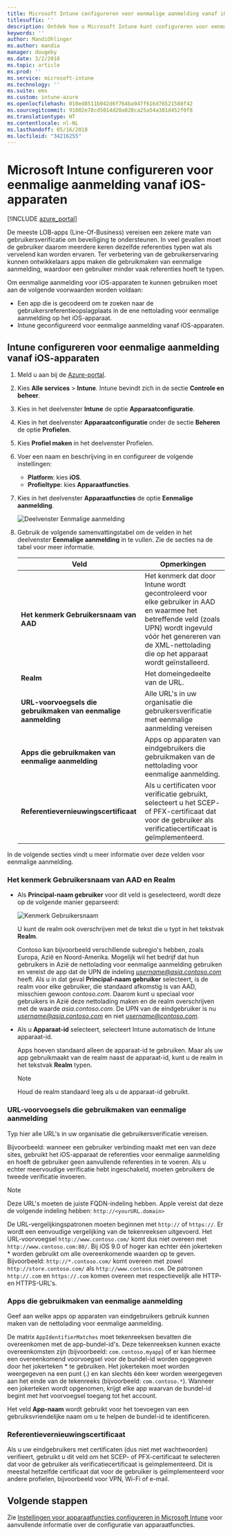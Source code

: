 ```yaml
---
title: Microsoft Intune configureren voor eenmalige aanmelding vanaf iOS-apparaten
titlesuffix: ''
description: Ontdek hoe u Microsoft Intune kunt configureren voor eenmalige aanmelding vanaf iOS-apparaten.
keywords: ''
author: MandiOhlinger
ms.author: mandia
manager: dougeby
ms.date: 3/2/2018
ms.topic: article
ms.prod: ''
ms.service: microsoft-intune
ms.technology: ''
ms.suite: ems
ms.custom: intune-azure
ms.openlocfilehash: 010ed8511b042d6f764ba947f616d76521588f42
ms.sourcegitcommit: 91802e78cd5014d20a828ca25a54a381d452f0f8
ms.translationtype: HT
ms.contentlocale: nl-NL
ms.lasthandoff: 05/16/2018
ms.locfileid: "34216255"
---
```

# <a name="configure-microsoft-intune-for-ios-device-single-sign-on"></a>Microsoft Intune configureren voor eenmalige aanmelding vanaf iOS-apparaten

[!INCLUDE [azure_portal](./includes/azure_portal.md)]

De meeste LOB-apps (Line-Of-Business) vereisen een zekere mate van gebruikersverificatie om beveiliging te ondersteunen. In veel gevallen moet de gebruiker daarom meerdere keren dezelfde referenties typen wat als vervelend kan worden ervaren. Ter verbetering van de gebruikerservaring kunnen ontwikkelaars apps maken die gebruikmaken van eenmalige aanmelding, waardoor een gebruiker minder vaak referenties hoeft te typen.

Om eenmalige aanmelding voor iOS-apparaten te kunnen gebruiken moet aan de volgende voorwaarden worden voldaan:

- Een app die is gecodeerd om te zoeken naar de gebruikersreferentieopslagplaats in de ene nettolading voor eenmalige aanmelding op het iOS-apparaat.
- Intune geconfigureerd voor eenmalige aanmelding vanaf iOS-apparaten.

## <a name="to-configure-intune-for-ios-device-single-sign-on"></a>Intune configureren voor eenmalige aanmelding vanaf iOS-apparaten


1. Meld u aan bij de [Azure-portal](https://portal.azure.com).
2. Kies **Alle services** > **Intune**. Intune bevindt zich in de sectie **Controle en beheer**.
3. Kies in het deelvenster **Intune** de optie **Apparaatconfiguratie**.
4. Kies in het deelvenster **Apparaatconfiguratie** onder de sectie **Beheren** de optie **Profielen**.
5. Kies **Profiel maken** in het deelvenster Profielen.
6. Voer een naam en beschrijving in en configureer de volgende instellingen:
   - **Platform**: kies **iOS**.
   - **Profieltype**: kies **Apparaatfuncties**.
7. Kies in het deelvenster **Apparaatfuncties** de optie **Eenmalige aanmelding**.

   ![Deelvenster Eenmalige aanmelding](./media/sso-blade.png)

8. Gebruik de volgende samenvattingstabel om de velden in het deelvenster **Eenmalige aanmelding** in te vullen. Zie de secties na de tabel voor meer informatie.

   |Veld  |Opmerkingen|
   |---------|---------|
   |**Het kenmerk Gebruikersnaam van AAD**|Het kenmerk dat door Intune wordt gecontroleerd voor elke gebruiker in AAD en waarmee het betreffende veld (zoals UPN) wordt ingevuld vóór het genereren van de XML-nettolading die op het apparaat wordt geïnstalleerd.|
   |**Realm**|Het domeingedeelte van de URL.|
   |**URL-voorvoegsels die gebruikmaken van eenmalige aanmelding**|Alle URL's in uw organisatie die gebruikersverificatie met eenmalige aanmelding vereisen|
   |**Apps die gebruikmaken van eenmalige aanmelding**|Apps op apparaten van eindgebruikers die gebruikmaken van de nettolading voor eenmalige aanmelding.|
   |**Referentievernieuwingscertificaat**|Als u certificaten voor verificatie gebruikt, selecteert u het SCEP- of PFX-certificaat dat voor de gebruiker als verificatiecertificaat is geïmplementeerd.|

In de volgende secties vindt u meer informatie over deze velden voor eenmalige aanmelding.

### <a name="username-attribute-from-aad-and-realm"></a>Het kenmerk Gebruikersnaam van AAD en Realm

- Als **Principal-naam gebruiker** voor dit veld is geselecteerd, wordt deze op de volgende manier geparseerd:

   ![Kenmerk Gebruikersnaam](media/User-name-attribute.png)

   U kunt de realm ook overschrijven met de tekst die u typt in het tekstvak **Realm**.

   Contoso kan bijvoorbeeld verschillende subregio's hebben, zoals Europa, Azië en Noord-Amerika. Mogelijk wil het bedrijf dat hun gebruikers in Azië de nettolading voor eenmalige aanmelding gebruiken en vereist de app dat de UPN de indeling *username@asia.contoso.com* heeft. Als u in dat geval **Principal-naam gebruiker** selecteert, is de realm voor elke gebruiker, die standaard afkomstig is van AAD, misschien gewoon *contoso.com*. Daarom kunt u speciaal voor gebruikers in Azië deze nettolading maken en de realm overschrijven met de waarde *asia.contoso.com*. De UPN van de eindgebruiker is nu *username@asia.contoso.com* en niet *username@contoso.com*.

- Als u **Apparaat-id** selecteert, selecteert Intune automatisch de Intune apparaat-id.

   Apps hoeven standaard alleen de apparaat-id te gebruiken. Maar als uw app gebruikmaakt van de realm naast de apparaat-id, kunt u de realm in het tekstvak **Realm** typen.

   > [!NOTE]
   > Houd de realm standaard leeg als u de apparaat-id gebruikt.

### <a name="url-prefixes-that-will-use-single-sign-on"></a>URL-voorvoegsels die gebruikmaken van eenmalige aanmelding

Typ hier alle URL's in uw organisatie die gebruikersverificatie vereisen.

Bijvoorbeeld: wanneer een gebruiker verbinding maakt met een van deze sites, gebruikt het iOS-apparaat de referenties voor eenmalige aanmelding en hoeft de gebruiker geen aanvullende referenties in te voeren. Als u echter meervoudige verificatie hebt ingeschakeld, moeten gebruikers de tweede verificatie invoeren.

> [!NOTE]
> Deze URL's moeten de juiste FQDN-indeling hebben. Apple vereist dat deze de volgende indeling hebben: `http://<yourURL.domain>`

De URL-vergelijkingspatronen moeten beginnen met `http://` of `https://`. Er wordt een eenvoudige vergelijking van de tekenreeksen uitgevoerd. Het URL-voorvoegsel `http://www.contoso.com/` komt dus niet overeen met `http://www.contoso.com:80/`. Bij iOS 9.0 of hoger kan echter één jokerteken \* worden gebruikt om alle overeenkomende waarden op te geven. Bijvoorbeeld: `http://*.contoso.com/` komt overeen met zowel `http://store.contoso.com/` als `http://www.contoso.com`.
De patronen `http://.com` en `https://.com` komen overeen met respectievelijk alle HTTP- en HTTPS-URL's.

### <a name="apps-that-will-use-single-sign-on"></a>Apps die gebruikmaken van eenmalige aanmelding

Geef aan welke apps op apparaten van eindgebruikers gebruik kunnen maken van de nettolading voor eenmalige aanmelding.

De matrix `AppIdentifierMatches` moet tekenreeksen bevatten die overeenkomen met de app-bundel-id's. Deze tekenreeksen kunnen exacte overeenkomsten zijn (bijvoorbeeld: `com.contoso.myapp`) of er kan hiermee een overeenkomend voorvoegsel voor de bundel-id worden opgegeven door het jokerteken \* te gebruiken. Het jokerteken moet worden weergegeven na een punt (.) en kan slechts één keer worden weergegeven aan het einde van de tekenreeks (bijvoorbeeld: `com.contoso.*`). Wanneer een jokerteken wordt opgenomen, krijgt elke app waarvan de bundel-id begint met het voorvoegsel toegang tot het account.

Het veld **App-naam** wordt gebruikt voor het toevoegen van een gebruiksvriendelijke naam om u te helpen de bundel-id te identificeren.

### <a name="credential-renewal-certificate"></a>Referentievernieuwingscertificaat

Als u uw eindgebruikers met certificaten (dus niet met wachtwoorden) verifieert, gebruikt u dit veld om het SCEP- of PFX-certificaat te selecteren dat voor de gebruiker als verificatiecertificaat is geïmplementeerd. Dit is meestal hetzelfde certificaat dat voor de gebruiker is geïmplementeerd voor andere profielen, bijvoorbeeld voor VPN, Wi-Fi of e-mail.

## <a name="next-steps"></a>Volgende stappen

Zie [Instellingen voor apparaatfuncties configureren in Microsoft Intune](device-features-configure.md) voor aanvullende informatie over de configuratie van apparaatfuncties.
